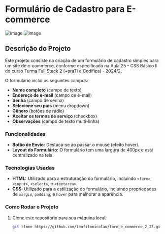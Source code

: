 # Formulário de Cadastro para E-commerce
![image](https://github.com/user-attachments/assets/37ac19a0-45ce-446f-b971-66e0d12da3cc)
![image](https://github.com/user-attachments/assets/acd1133f-31a5-4e24-9a7a-eee671c18279)



## Descrição do Projeto

Este projeto consiste na criação de um formulário de cadastro simples para um site de e-commerce, conforme especificado na Aula 25 - CSS Básico II do curso Turma Full Stack 2 (+praTi e Codifica) - 2024/2.

O formulário inclui os seguintes campos:
- **Nome completo** (campo de texto)
- **Endereço de e-mail** (campo de e-mail)
- **Senha** (campo de senha)
- **Selecione seu país** (menu dropdown)
- **Gênero** (botões de rádio)
- **Aceitar os termos de serviço** (checkbox)
- **Observações** (campo de texto multi-linha)

### Funcionalidades

- **Botão de Envio:** Destaca-se ao passar o mouse (efeito hover).
- **Layout do Formulário:** O formulário tem uma largura de 400px e está centralizado na tela.

### Tecnologias Usadas

- **HTML:** Utilizado para a estruturação do formulário, incluindo `<form>`, `<input>`, `<select>`, e `<textarea>`.
- **CSS:** Utilizado para a estilização do formulário, incluindo propriedades de `margin`, `padding`, e `hover` para melhorar a aparência.

### Como Rodar o Projeto

1. Clone este repositório para sua máquina local:
   ```bash
   git clone https://github.com/teofilonicolau/form_e_commerce_2_25.git
